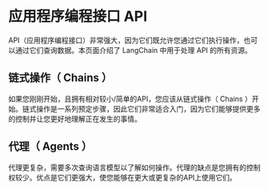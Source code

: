 # 应用程序编程接口 API

API（应用程序编程接口）非常强大，因为它们既允许您通过它们执行操作，也可以通过它们查询数据。本页面介绍了 LangChain 中用于处理 API 的所有资源。

## 链式操作（ Chains ）
如果您刚刚开始，且拥有相对较小/简单的API，您应该从链式操作（ Chains ）开始。链式操作是一系列预定步骤，因此它们非常适合入门，因为它们能够提供更多的控制并让您更好地理解正在发生的事情。

## 代理（ Agents ）
代理更复杂，需要多次查询语言模型以了解如何操作。代理的缺点是您拥有的控制权较少。优点是它们更强大，使您能够在更大或更复杂的API上使用它们。